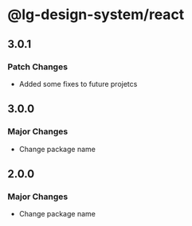 # @lg-design-system/react

## 3.0.1

### Patch Changes

- Added some fixes to future projetcs

## 3.0.0

### Major Changes

- Change package name

## 2.0.0

### Major Changes

- Change package name
